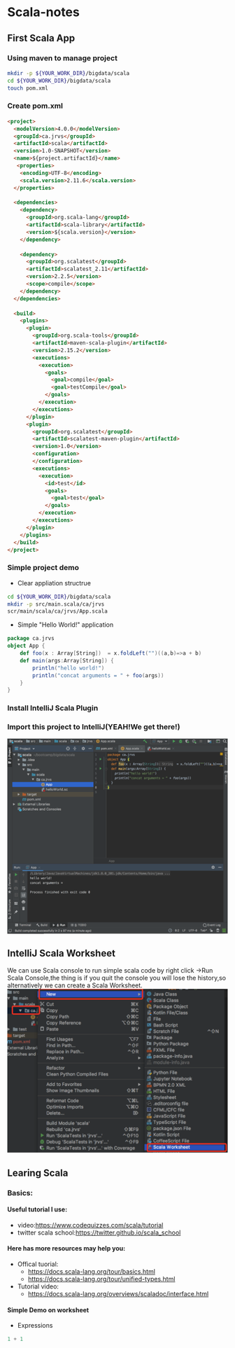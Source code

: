 # Scala-notes
## First Scala App
### Using maven to manage project
```bash
mkdir -p ${YOUR_WORK_DIR}/bigdata/scala
cd ${YOUR_WORK_DIR}/bigdata/scala
touch pom.xml
```
### Create pom.xml
```html
<project>
  <modelVersion>4.0.0</modelVersion>
  <groupId>ca.jrvs</groupId>
  <artifactId>scala</artifactId>
  <version>1.0-SNAPSHOT</version>
  <name>${project.artifactId}</name>
   <properties>
    <encoding>UTF-8</encoding>
    <scala.version>2.11.6</scala.version>
  </properties>

  <dependencies>
    <dependency>
      <groupId>org.scala-lang</groupId>
      <artifactId>scala-library</artifactId>
      <version>${scala.version}</version>
    </dependency>

    <dependency>
      <groupId>org.scalatest</groupId>
      <artifactId>scalatest_2.11</artifactId>
      <version>2.2.5</version>
      <scope>compile</scope>
    </dependency>
  </dependencies>

  <build>
    <plugins>
      <plugin>
        <groupId>org.scala-tools</groupId>
        <artifactId>maven-scala-plugin</artifactId>
        <version>2.15.2</version>
        <executions>
          <execution>
            <goals>
              <goal>compile</goal>
              <goal>testCompile</goal>
            </goals>
          </execution>
        </executions>
      </plugin>
      <plugin>
        <groupId>org.scalatest</groupId>
        <artifactId>scalatest-maven-plugin</artifactId>
        <version>1.0</version>
        <configuration>
        </configuration>
        <executions>
          <execution>
            <id>test</id>
            <goals>
              <goal>test</goal>
            </goals>
          </execution>
        </executions>
      </plugin>
    </plugins>
  </build>
</project>
```
### Simple project demo
- Clear appliation structrue
```sh
cd ${YOUR_WORK_DIR}/bigdata/scala
mkdir -p src/main.scala/ca/jrvs
scr/main/scala/ca/jrvs/App.scala
```
- Simple "Hello World!" application
```scala
package ca.jrvs
object App {
	def foo(x : Array[String])  = x.foldLeft("")((a,b)=>a + b)
	def main(args:Array[String]) {
		println("hello world!")
		println("concat arguments = " + foo(args))
	}
}
```
### Install IntelliJ Scala Plugin
### Import this project to IntelliJ(YEAH!We get there!)
![](https://github.com/keshang-xxpk/Scala-notes/blob/master/Assest/Screen%20Shot%202019-09-19%20at%201.21.50%20PM.png)
## IntelliJ Scala Worksheet
We can use Scala console to run simple scala code by right click ->Run Scala Console,the thing is if you quit the console you will lose the history,so alternatively we can create a Scala Worksheet.
![](https://github.com/keshang-xxpk/Scala-notes/blob/master/Assest/Screen%20Shot%202019-09-19%20at%201.31.34%20PM.png)
## Learing Scala
### Basics:
#### Useful tutorial I use:
- video:https://www.codequizzes.com/scala/tutorial
- twitter scala school:https://twitter.github.io/scala_school
#### Here has more resources may help you:
- Offical tuorial:
	- https://docs.scala-lang.org/tour/basics.html
	- https://docs.scala-lang.org/tour/unified-types.html
- Tutorial video:
	- https://docs.scala-lang.org/overviews/scaladoc/interface.html
#### Simple Demo on worksheet
- Expressions
```scala
1 + 1
```
